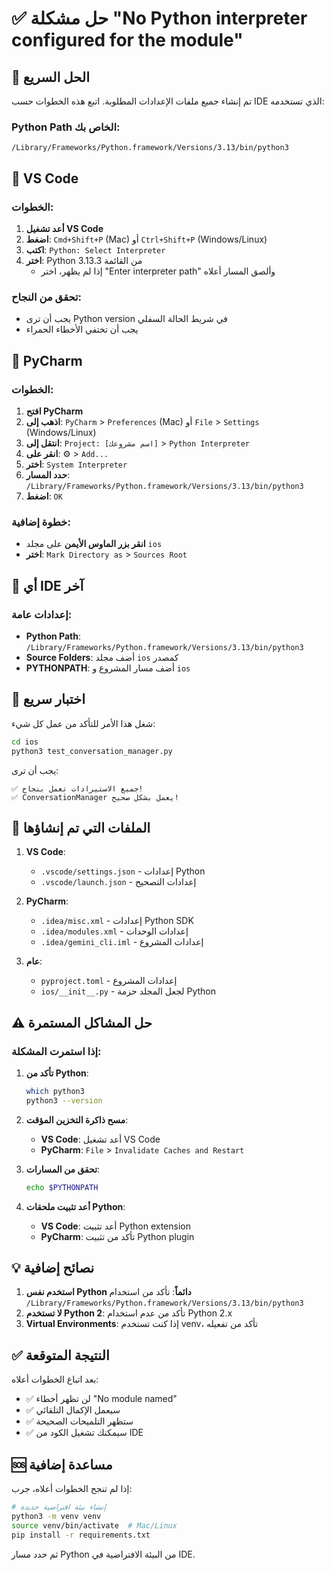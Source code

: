# ✅ حل مشكلة "No Python interpreter configured for the module"

## 🎯 الحل السريع

تم إنشاء جميع ملفات الإعدادات المطلوبة. اتبع هذه الخطوات حسب IDE الذي تستخدمه:

### Python Path الخاص بك:
```
/Library/Frameworks/Python.framework/Versions/3.13/bin/python3
```

## 🔧 VS Code

### الخطوات:
1. **أعد تشغيل VS Code**
2. **اضغط**: `Cmd+Shift+P` (Mac) أو `Ctrl+Shift+P` (Windows/Linux)
3. **اكتب**: `Python: Select Interpreter`
4. **اختر**: Python 3.13.3 من القائمة
   - إذا لم يظهر، اختر "Enter interpreter path" وألصق المسار أعلاه

### تحقق من النجاح:
- يجب أن ترى Python version في شريط الحالة السفلي
- يجب أن تختفي الأخطاء الحمراء

## 🔧 PyCharm

### الخطوات:
1. **افتح PyCharm**
2. **اذهب إلى**: `PyCharm` > `Preferences` (Mac) أو `File` > `Settings` (Windows/Linux)
3. **انتقل إلى**: `Project: [اسم مشروعك]` > `Python Interpreter`
4. **انقر على**: ⚙️ > `Add...`
5. **اختر**: `System Interpreter`
6. **حدد المسار**: `/Library/Frameworks/Python.framework/Versions/3.13/bin/python3`
7. **اضغط**: `OK`

### خطوة إضافية:
- **انقر بزر الماوس الأيمن** على مجلد `ios`
- **اختر**: `Mark Directory as` > `Sources Root`

## 🔧 أي IDE آخر

### إعدادات عامة:
- **Python Path**: `/Library/Frameworks/Python.framework/Versions/3.13/bin/python3`
- **Source Folders**: أضف مجلد `ios` كمصدر
- **PYTHONPATH**: أضف مسار المشروع و `ios`

## 🧪 اختبار سريع

شغل هذا الأمر للتأكد من عمل كل شيء:
```bash
cd ios
python3 test_conversation_manager.py
```

يجب أن ترى:
```
✅ جميع الاستيرادات تعمل بنجاح!
✅ ConversationManager يعمل بشكل صحيح!
```

## 📁 الملفات التي تم إنشاؤها

1. **VS Code**:
   - `.vscode/settings.json` - إعدادات Python
   - `.vscode/launch.json` - إعدادات التصحيح

2. **PyCharm**:
   - `.idea/misc.xml` - إعدادات Python SDK
   - `.idea/modules.xml` - إعدادات الوحدات
   - `.idea/gemini_cli.iml` - إعدادات المشروع

3. **عام**:
   - `pyproject.toml` - إعدادات المشروع
   - `ios/__init__.py` - لجعل المجلد حزمة Python

## ⚠️ حل المشاكل المستمرة

### إذا استمرت المشكلة:

1. **تأكد من Python**:
   ```bash
   which python3
   python3 --version
   ```

2. **مسح ذاكرة التخزين المؤقت**:
   - **VS Code**: أعد تشغيل VS Code
   - **PyCharm**: `File` > `Invalidate Caches and Restart`

3. **تحقق من المسارات**:
   ```bash
   echo $PYTHONPATH
   ```

4. **أعد تثبيت ملحقات Python**:
   - **VS Code**: أعد تثبيت Python extension
   - **PyCharm**: تأكد من تثبيت Python plugin

## 💡 نصائح إضافية

1. **استخدم نفس Python دائماً**: تأكد من استخدام `/Library/Frameworks/Python.framework/Versions/3.13/bin/python3`
2. **لا تستخدم Python 2**: تأكد من عدم استخدام Python 2.x
3. **Virtual Environments**: إذا كنت تستخدم venv، تأكد من تفعيله

## ✅ النتيجة المتوقعة

بعد اتباع الخطوات أعلاه:
- ✅ لن تظهر أخطاء "No module named"
- ✅ سيعمل الإكمال التلقائي
- ✅ ستظهر التلميحات الصحيحة
- ✅ سيمكنك تشغيل الكود من IDE

## 🆘 مساعدة إضافية

إذا لم تنجح الخطوات أعلاه، جرب:
```bash
# إنشاء بيئة افتراضية جديدة
python3 -m venv venv
source venv/bin/activate  # Mac/Linux
pip install -r requirements.txt
```

ثم حدد مسار Python من البيئة الافتراضية في IDE. 